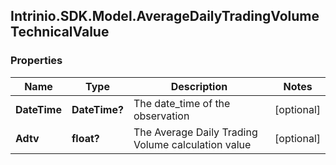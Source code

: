 ## Intrinio.SDK.Model.AverageDailyTradingVolumeTechnicalValue
### Properties

Name | Type | Description | Notes
------------ | ------------- | ------------- | -------------
**DateTime** | **DateTime?** | The date_time of the observation | [optional] 
**Adtv** | **float?** | The Average Daily Trading Volume calculation value | [optional] 

